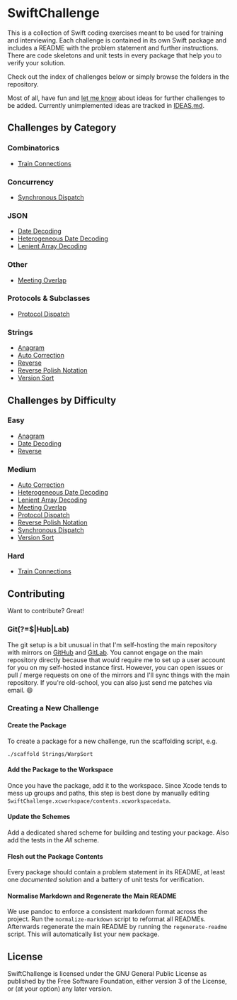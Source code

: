 SwiftChallenge
==============

This is a collection of Swift coding exercises meant to be used for training and
interviewing. Each challenge is contained in its own Swift package and includes
a README with the problem statement and further instructions. There are code
skeletons and unit tests in every package that help you to verify your solution.

Check out the index of challenges below or simply browse the folders in the
repository.

Most of all, have fun and [let me know] about ideas for further challenges to be
added. Currently unimplemented ideas are tracked in [IDEAS.md].

Challenges by Category
----------------------

### Combinatorics

-   [Train Connections]

### Concurrency

-   [Synchronous Dispatch]

### JSON

-   [Date Decoding]
-   [Heterogeneous Date Decoding]
-   [Lenient Array Decoding]

### Other

-   [Meeting Overlap]

### Protocols & Subclasses

-   [Protocol Dispatch]

### Strings

-   [Anagram]
-   [Auto Correction]
-   [Reverse]
-   [Reverse Polish Notation]
-   [Version Sort]

Challenges by Difficulty
------------------------

### Easy

-   [Anagram]
-   [Date Decoding]
-   [Reverse]

### Medium

-   [Auto Correction]
-   [Heterogeneous Date Decoding]
-   [Lenient Array Decoding]
-   [Meeting Overlap]
-   [Protocol Dispatch]
-   [Reverse Polish Notation]
-   [Synchronous Dispatch]
-   [Version Sort]

### Hard

-   [Train Connections]

Contributing
------------

Want to contribute? Great!

### Git(?=\$\|Hub\|Lab)

The git setup is a bit unusual in that I'm self-hosting the main repository with
mirrors on [GitHub] and [GitLab]. You cannot engage on the main repository
directly because that would require me to set up a user account for you on my
self-hosted instance first. However, you can open issues or pull / merge
requests on one of the mirrors and I'll sync things with the main repository. If
you're old-school, you can also just send me patches via email. 😄

### Creating a New Challenge

#### Create the Package

To create a package for a new challenge, run the scaffolding script, e.g.

    ./scaffold Strings/WarpSort

#### Add the Package to the Workspace

Once you have the package, add it to the workspace. Since Xcode tends to mess up
groups and paths, this step is best done by manually editing
`SwiftChallenge.xcworkspace/contents.xcworkspacedata`.

#### Update the Schemes

Add a dedicated shared scheme for building and testing your package. Also add
the tests in the *All* scheme.

#### Flesh out the Package Contents

Every package should contain a problem statement in its README, at least one
*documented* solution and a battery of unit tests for verification.

#### Normalise Markdown and Regenerate the Main README

We use pandoc to enforce a consistent markdown format across the project. Run
the `normalize-markdown` script to reformat all READMEs. Afterwards regenerate
the main README by running the `regenerate-readme` script. This will
automatically list your new package.

License
-------

SwiftChallenge is licensed under the GNU General Public License as published by
the Free Software Foundation, either version 3 of the License, or (at your
option) any later version.

  [let me know]: mailto:n0-0ne+swiftchallenge@mailbox.org
  [IDEAS.md]: IDEAS.md
  [Train Connections]: Combinatorics/TrainConnections
  [Synchronous Dispatch]: Concurrency/SynchronousDispatch
  [Date Decoding]: JSON/DateDecoding
  [Heterogeneous Date Decoding]: JSON/HeterogeneousDateDecoding
  [Lenient Array Decoding]: JSON/LenientArrayDecoding
  [Meeting Overlap]: Other/MeetingOverlap
  [Protocol Dispatch]: Protocols%20&%20Subclasses/ProtocolDispatch
  [Anagram]: Strings/Anagram
  [Auto Correction]: Strings/AutoCorrection
  [Reverse]: Strings/Reverse
  [Reverse Polish Notation]: Strings/ReversePolishNotation
  [Version Sort]: Strings/VersionSort
  [GitHub]: https://github.com/Johennes/swiftchallenge
  [GitLab]: https://gitlab.com/cherrypicker/swiftchallenge
